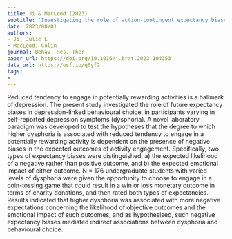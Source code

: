 ```yaml
---
title: Ji & MacLeod (2023)
subtitle: 'Investigating the role of action-contingent expectancy biases in dysphoria-linked activity engagement behavioural choice'
date: 2023/08/01
authors:
- Ji, Julie L
- MacLeod, Colin
journal: Behav. Res. Ther.
paper_url: https://doi.org/10.1016/j.brat.2023.104353
data_url: https://osf.io/q6yf2
tags:
- 
---
```


Reduced tendency to engage in potentially rewarding activities is a hallmark of depression. The present study investigated the role of future expectancy biases in depression-linked behavioural choice, in participants varying in self-reported depression symptoms (dysphoria). A novel laboratory paradigm was developed to test the hypotheses that the degree to which higher dysphoria is associated with reduced tendency to engage in a potentially rewarding activity is dependent on the presence of negative biases in the expected outcomes of activity engagement. Specifically, two types of expectancy biases were distinguished: a) the expected likelihood of a negative rather than positive outcome, and b) the expected emotional impact of either outcome. N = 176 undergraduate students with varied levels of dysphoria were given the opportunity to choose to engage in a coin-tossing game that could result in a win or loss monetary outcome in terms of charity donations, and then rated both types of expectancies. Results indicated that higher dysphoria was associated with more negative expectations concerning the likelihood of objective outcomes and the emotional impact of such outcomes, and as hypothesised, such negative expectancy biases mediated indirect associations between dysphoria and behavioural choice.
